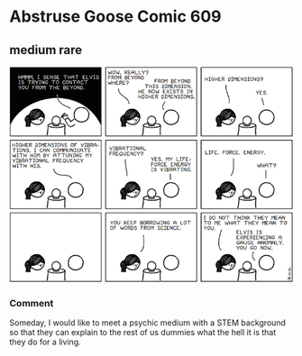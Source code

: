 # Abstruse Goose Comic 609
## medium rare

![image](comics/i_wanna_believe_but_you_are_not_making_it_easy.png)
### Comment
Someday, I would like to meet a psychic medium with a STEM background so that they can explain to the rest of us dummies what the hell it is that they do for a living.
